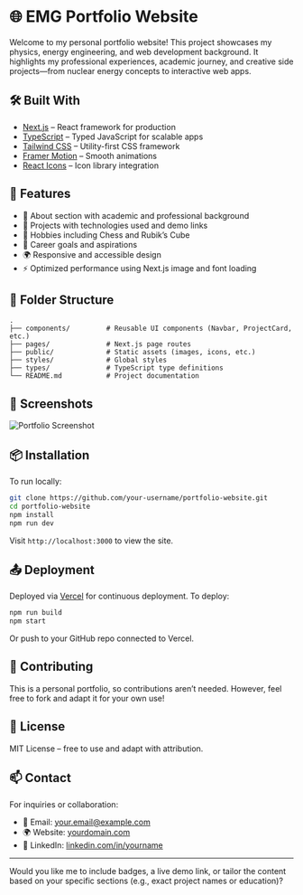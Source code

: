 
# 🌐 EMG Portfolio Website

Welcome to my personal portfolio website! This project showcases my physics, energy engineering, and web development background. It highlights my professional experiences, academic journey, and creative side projects—from nuclear energy concepts to interactive web apps.

## 🛠️ Built With

* [Next.js](https://nextjs.org/) – React framework for production
* [TypeScript](https://www.typescriptlang.org/) – Typed JavaScript for scalable apps
* [Tailwind CSS](https://tailwindcss.com/) – Utility-first CSS framework
* [Framer Motion](https://www.framer.com/motion/) – Smooth animations
* [React Icons](https://react-icons.github.io/react-icons/) – Icon library integration

## 🚀 Features

* 📄 About section with academic and professional background
* 🧪 Projects with technologies used and demo links
* 🧠 Hobbies including Chess and Rubik’s Cube
* 🎯 Career goals and aspirations
* 🌍 Responsive and accessible design
* ⚡ Optimized performance using Next.js image and font loading

## 📁 Folder Structure

```
.
├── components/         # Reusable UI components (Navbar, ProjectCard, etc.)
├── pages/              # Next.js page routes
├── public/             # Static assets (images, icons, etc.)
├── styles/             # Global styles
├── types/              # TypeScript type definitions
└── README.md           # Project documentation
```

## 📸 Screenshots

![Portfolio Screenshot](B%20(20).png)


## 📦 Installation

To run locally:

```bash
git clone https://github.com/your-username/portfolio-website.git
cd portfolio-website
npm install
npm run dev
```

Visit `http://localhost:3000` to view the site.

## 📤 Deployment

Deployed via [Vercel](https://vercel.com/) for continuous deployment. To deploy:

```bash
npm run build
npm start
```

Or push to your GitHub repo connected to Vercel.

## 🤝 Contributing

This is a personal portfolio, so contributions aren’t needed. However, feel free to fork and adapt it for your own use!

## 🧾 License

MIT License – free to use and adapt with attribution.

## 📫 Contact

For inquiries or collaboration:

* 📧 Email: [your.email@example.com](mailto:your.emanueleguehi@gmail.com)
* 🌍 Website: [yourdomain.com](https://emanueleguehi.com)
* 💼 LinkedIn: [linkedin.com/in/yourname](https://linkedin.com/in/emanuelemerveille)

---

Would you like me to include badges, a live demo link, or tailor the content based on your specific sections (e.g., exact project names or education)?
